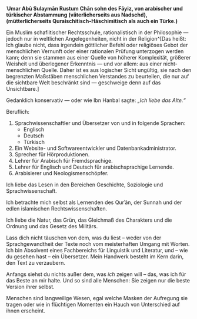 **ʿUmar Abū Sulaymān Rustum Chān sohn des Fāyiz, von arabischer und türkischer Abstammung (väterlicherseits aus Nadschd), (mütterlicherseits Quraischitisch-Hāschimitisch als auch ein Türke.)**

Ein Muslim schafiitischer Rechtsschule, rationalistisch in der Philosophie — jedoch nur in weltlichen Angelegenheiten, nicht in der Religion^[Das heißt: Ich glaube nicht, dass irgendein göttlicher Befehl oder religiöses Gebot der menschlichen Vernunft oder einer rationalen Prüfung unterzogen werden kann; denn sie stammen aus einer Quelle von höherer Komplexität, größerer Weisheit und überlegener Erkenntnis — und vor allem: aus einer nicht-menschlichen Quelle. Daher ist es aus logischer Sicht ungültig, sie nach den begrenzten Maßstäben menschlichen Verstandes zu beurteilen, die nur auf die sichtbare Welt beschränkt sind — geschweige denn auf das Unsichtbare.]

Gedanklich konservativ — oder wie Ibn Hanbal sagte: _„Ich liebe das Alte.“_

Beruflich:
1. Sprachwissenschaftler und Übersetzer von und in folgende Sprachen:  
	 - Englisch
	 - Deutsch
	 - Türkisch
2. Ein Website- und Softwareentwickler und Datenbankadministrator.
3. Sprecher für Hörproduktionen.
4. Lehrer für Arabisch für Fremdsprachige.
5. Lehrer für Englisch und Deutsch für arabischsprachige Lernende.
6. Arabisierer und Neologismenschöpfer.

Ich liebe das Lesen in den Bereichen Geschichte, Soziologie und Sprachwissenschaft.  

Ich betrachte mich selbst als Lernenden des Qurʾān, der Sunnah und der edlen islamischen Rechtswissenschaften. 

Ich liebe die Natur, das Grün, das Gleichmaß des Charakters und die Ordnung und das Gesetz des Militärs.

Lass dich nicht täuschen von dem, was du liest – weder von der Sprachgewandtheit der Texte noch vom meisterhaften Umgang mit Worten. Ich bin Absolvent eines Fachbereichs für Linguistik und Literatur, und – wie du gesehen hast – ein Übersetzer. Mein Handwerk besteht im Kern darin, den Text zu verzaubern.

Anfangs siehst du nichts außer dem, was _ich_ zeigen will – das, was ich für das Beste an mir halte. Und so sind alle Menschen: Sie zeigen nur die beste Version ihrer selbst.

Menschen sind langweilige Wesen, egal welche Masken der Aufregung sie tragen oder wie in flüchtigen Momenten ein Hauch von Unterschied auf ihnen erscheint.


